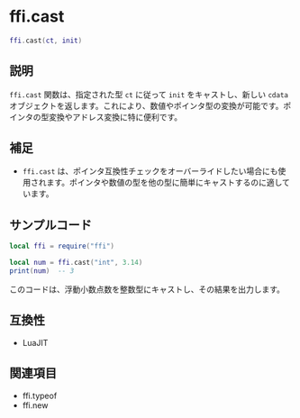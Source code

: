 # ffi.cast

```lua
ffi.cast(ct, init)
```

## 説明

`ffi.cast` 関数は、指定された型 `ct` に従って `init` をキャストし、新しい `cdata` オブジェクトを返します。これにより、数値やポインタ型の変換が可能です。ポインタの型変換やアドレス変換に特に便利です。

## 補足

- `ffi.cast` は、ポインタ互換性チェックをオーバーライドしたい場合にも使用されます。ポインタや数値の型を他の型に簡単にキャストするのに適しています。

## サンプルコード

```lua
local ffi = require("ffi")

local num = ffi.cast("int", 3.14)
print(num)  -- 3
```

このコードは、浮動小数点数を整数型にキャストし、その結果を出力します。

## 互換性

- LuaJIT

## 関連項目

- ffi.typeof
- ffi.new